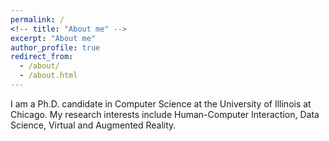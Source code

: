 ```yaml
---
permalink: /
<!-- title: "About me" -->
excerpt: "About me"
author_profile: true
redirect_from:
  - /about/
  - /about.html
---
```


I am a Ph.D. candidate in Computer Science at the University of Illinois at Chicago. My research interests include Human-Computer Interaction, Data Science, Virtual and Augmented Reality.
